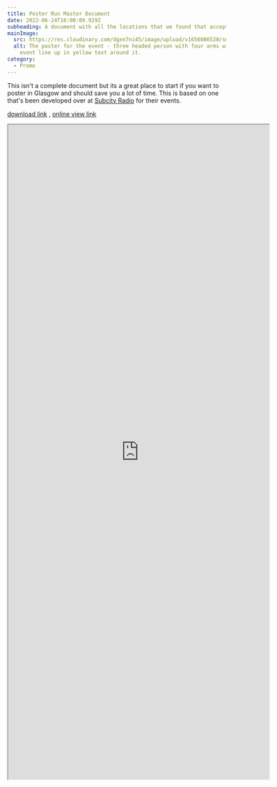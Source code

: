 ```yaml
---
title: Poster Run Master Document
date: 2022-06-24T16:00:09.929Z
subheading: A document with all the locations that we found that accept event posters
mainImage:
  src: https://res.cloudinary.com/dgen7ni45/image/upload/v1656086520/small_poster__Line_Up_Announcement_Panel_1_copy_s2puoj.png
  alt: The poster for the event - three headed person with four arms with the
    event line up in yellow text around it.
category:
  - Promo
---
```

This isn't a complete document but its a great place to start if you want to poster in Glasgow and should save you a lot of time. This is based on one that's been developed over at [Subcity Radio](www.subcity.live) for their events.

[download link](https://docs.google.com/spreadsheets/d/e/2PACX-1vTXwciO0EcLXU3CB7N1-MuWwkQB2Xg_-DtWA1raTIlypov0ZC1mkZ5vQOtKzVuETg/pub?output=xlsx) , [online view link](https://docs.google.com/spreadsheets/d/1oNp2JX23um8cP4X1B_9ubpL-XGaZRm2B/edit?usp=sharing&ouid=108422407702670018182&rtpof=true&sd=true)

<iframe width="600" height="1500" src="https://docs.google.com/spreadsheets/d/e/2PACX-1vTXwciO0EcLXU3CB7N1-MuWwkQB2Xg_-DtWA1raTIlypov0ZC1mkZ5vQOtKzVuETg/pubhtml?widget=true&amp;headers=false"></iframe>